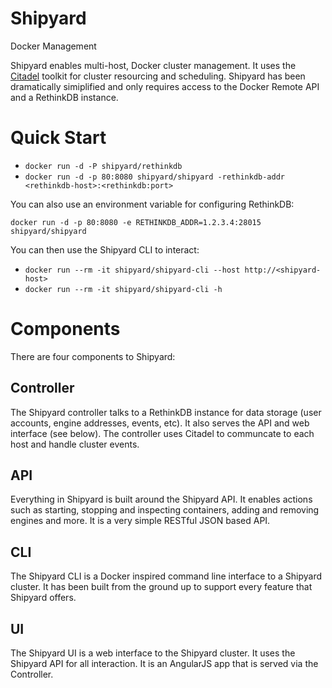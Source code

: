 # Shipyard
Docker Management

Shipyard enables multi-host, Docker cluster management.  It uses the [Citadel](https://github.com/citadel/citadel) toolkit for cluster resourcing and scheduling.  Shipyard has been dramatically simiplified and only requires access to the Docker Remote API and a RethinkDB instance.

# Quick Start

* `docker run -d -P shipyard/rethinkdb`
* `docker run -d -p 80:8080 shipyard/shipyard -rethinkdb-addr <rethinkdb-host>:<rethinkdb:port>`

You can also use an environment variable for configuring RethinkDB:

`docker run -d -p 80:8080 -e RETHINKDB_ADDR=1.2.3.4:28015 shipyard/shipyard`

You can then use the Shipyard CLI to interact:

* `docker run --rm -it shipyard/shipyard-cli --host http://<shipyard-host>`
* `docker run --rm -it shipyard/shipyard-cli -h`

# Components
There are four components to Shipyard:

## Controller
The Shipyard controller talks to a RethinkDB instance for data storage (user accounts, engine addresses, events, etc).  It also serves the API and web interface (see below).  The controller uses Citadel to communcate to each host and handle cluster events.

## API
Everything in Shipyard is built around the Shipyard API.  It enables actions such as starting, stopping and inspecting containers, adding and removing engines and more.  It is a very simple RESTful JSON based API.

## CLI
The Shipyard CLI is a Docker inspired command line interface to a Shipyard cluster.  It has been built from the ground up to support every feature that Shipyard offers.

## UI
The Shipyard UI is a web interface to the Shipyard cluster.  It uses the Shipyard API for all interaction.  It is an AngularJS app that is served via the Controller.
